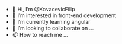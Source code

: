- 👋 Hi, I’m @KovacevicFilip
- 👀 I’m interested in front-end development
- 🌱 I’m currently learning angular
- 💞️ I’m looking to collaborate on ...
- 📫 How to reach me ...

<!---
KovacevicFilip/KovacevicFilip is a ✨ special ✨ repository because its `README.md` (this file) appears on your GitHub profile.
You can click the Preview link to take a look at your changes.
--->
